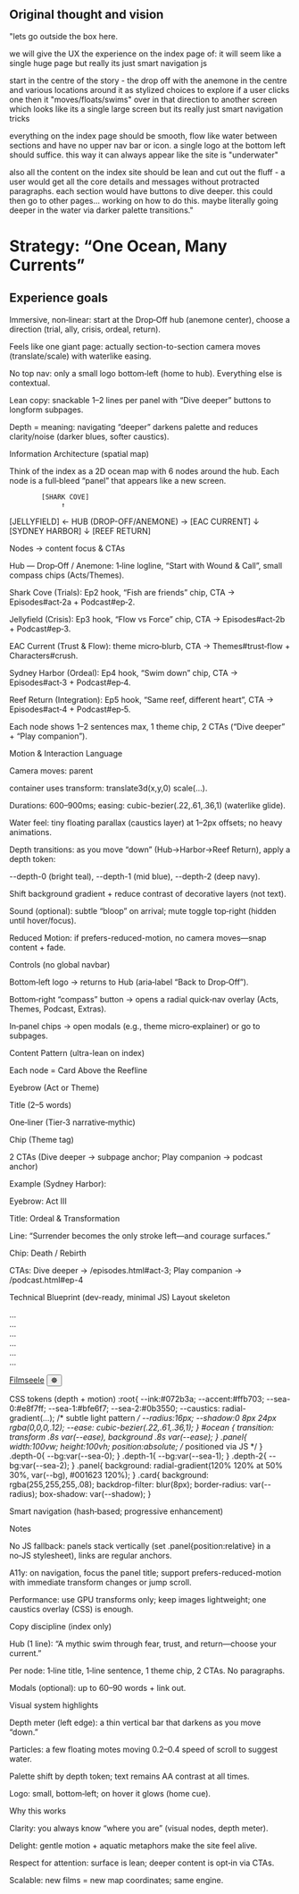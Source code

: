 ## Original thought and vision
"lets go outside the box here.

we will give the UX the experience on the index page of:
it will seem like a single huge page but really its just smart navigation js

start in the centre of the story - the drop off with the anemone in the centre and various locations around it as stylized choices to explore
if a user clicks one then it "moves/floats/swims" over in that direction to another screen which looks like its a single large screen but its really just smart navigation tricks

everything on the index page should be smooth, flow like water between sections and have no upper nav bar or icon. a single logo at the bottom left should suffice. this way it can always appear like the site is "underwater"

also all the content on the index site should be lean and cut out the fluff - a user would get all the core details and messages without protracted paragraphs. each section would have buttons to dive deeper. this could then go to other pages... working on how to do this. maybe literally going deeper in the water via darker palette transitions."


# Strategy: “One Ocean, Many Currents”
## Experience goals

Immersive, non‑linear: start at the Drop‑Off hub (anemone center), choose a direction (trial, ally, crisis, ordeal, return).

Feels like one giant page: actually section-to-section camera moves (translate/scale) with waterlike easing.

No top nav: only a small logo bottom‑left (home to hub). Everything else is contextual.

Lean copy: snackable 1–2 lines per panel with “Dive deeper” buttons to longform subpages.

Depth = meaning: navigating “deeper” darkens palette and reduces clarity/noise (darker blues, softer caustics).

Information Architecture (spatial map)

Think of the index as a 2D ocean map with 6 nodes around the hub. Each node is a full‑bleed “panel” that appears like a new screen.

            [SHARK COVE]
                 ↑
   [JELLYFIELD] ← HUB (DROP-OFF/ANEMONE) → [EAC CURRENT]
                 ↓
           [SYDNEY HARBOR]
                 ↓
            [REEF RETURN]


Nodes → content focus & CTAs

Hub — Drop‑Off / Anemone: 1‑line logline, “Start with Wound & Call”, small compass chips (Acts/Themes).

Shark Cove (Trials): Ep2 hook, “Fish are friends” chip, CTA → Episodes#act‑2a + Podcast#ep‑2.

Jellyfield (Crisis): Ep3 hook, “Flow vs Force” chip, CTA → Episodes#act‑2b + Podcast#ep‑3.

EAC Current (Trust & Flow): theme micro‑blurb, CTA → Themes#trust‑flow + Characters#crush.

Sydney Harbor (Ordeal): Ep4 hook, “Swim down” chip, CTA → Episodes#act‑3 + Podcast#ep‑4.

Reef Return (Integration): Ep5 hook, “Same reef, different heart”, CTA → Episodes#act‑4 + Podcast#ep‑5.

Each node shows 1–2 sentences max, 1 theme chip, 2 CTAs (“Dive deeper” + “Play companion”).

Motion & Interaction Language

Camera moves: parent <main> container uses transform: translate3d(x,y,0) scale(…).

Durations: 600–900ms; easing: cubic-bezier(.22,.61,.36,1) (waterlike glide).

Water feel: tiny floating parallax (caustics layer) at 1–2px offsets; no heavy animations.

Depth transitions: as you move “down” (Hub→Harbor→Reef Return), apply a depth token:

--depth-0 (bright teal), --depth-1 (mid blue), --depth-2 (deep navy).

Shift background gradient + reduce contrast of decorative layers (not text).

Sound (optional): subtle “bloop” on arrival; mute toggle top‑right (hidden until hover/focus).

Reduced Motion: if prefers-reduced-motion, no camera moves—snap content + fade.

Controls (no global navbar)

Bottom‑left logo → returns to Hub (aria‑label “Back to Drop‑Off”).

Bottom‑right “compass” button → opens a radial quick‑nav overlay (Acts, Themes, Podcast, Extras).

In‑panel chips → open modals (e.g., theme micro‑explainer) or go to subpages.

Content Pattern (ultra-lean on index)

Each node = Card Above the Reefline

Eyebrow (Act or Theme)

Title (2–5 words)

One‑liner (Tier‑3 narrative‑mythic)

Chip (Theme tag)

2 CTAs (Dive deeper → subpage anchor; Play companion → podcast anchor)

Example (Sydney Harbor):

Eyebrow: Act III

Title: Ordeal & Transformation

Line: “Surrender becomes the only stroke left—and courage surfaces.”

Chip: Death / Rebirth

CTAs: Dive deeper → /episodes.html#act-3; Play companion → /podcast.html#ep-4

Technical Blueprint (dev-ready, minimal JS)
Layout skeleton
<main id="ocean">
  <section id="hub-dropoff" class="panel depth-0">…</section>
  <section id="shark-cove" class="panel depth-1">…</section>
  <section id="jellyfield" class="panel depth-1">…</section>
  <section id="eac-current" class="panel depth-1">…</section>
  <section id="sydney-harbor" class="panel depth-2">…</section>
  <section id="reef-return" class="panel depth-0">…</section>
</main>

<!-- fixed ui -->
<a class="brand-home" href="#hub-dropoff" aria-label="Back to Drop-Off">Filmseele</a>
<button class="compass-toggle" aria-haspopup="dialog" aria-controls="nav-compass">☸</button>
<dialog id="nav-compass" class="compass">…radial links…</dialog>

CSS tokens (depth + motion)
:root{
  --ink:#072b3a; --accent:#ffb703;
  --sea-0:#e8f7ff; --sea-1:#bfe6f7; --sea-2:#0b3550;
  --caustics: radial-gradient(...); /* subtle light pattern */
  --radius:16px; --shadow:0 8px 24px rgba(0,0,0,.12);
  --ease: cubic-bezier(.22,.61,.36,1);
}
#ocean { transition: transform .8s var(--ease), background .8s var(--ease); }
.panel{ width:100vw; height:100vh; position:absolute; /* positioned via JS */ }
.depth-0{ --bg:var(--sea-0); } .depth-1{ --bg:var(--sea-1); } .depth-2{ --bg:var(--sea-2); }
.panel{ background: radial-gradient(120% 120% at 50% 30%, var(--bg), #001623 120%); }
.card{ background: rgba(255,255,255,.08); backdrop-filter: blur(8px); border-radius: var(--radius); box-shadow: var(--shadow); }

Smart navigation (hash‑based; progressive enhancement)
<script>
(() => {
  const ocean = document.getElementById('ocean');
  const panels = Array.from(document.querySelectorAll('.panel'));

  // Absolute coordinates for each node in the 2D ocean (in vw/vh)
  const coords = {
    'hub-dropoff': {x:0, y:0, depth:0},
    'shark-cove':  {x:-100, y:-30, depth:1},
    'jellyfield':  {x:-60,  y: 40, depth:1},
    'eac-current': {x: 70,  y:-20, depth:1},
    'sydney-harbor':{x: 40, y: 80, depth:2},
    'reef-return': {x: 10,  y:160, depth:0}
  };

  function go(id){
    const c = coords[id] || coords['hub-dropoff'];
    ocean.style.transform = `translate3d(${-c.x}vw, ${-c.y}vh, 0)`;
    document.documentElement.dataset.depth = c.depth; // swap palettes if desired
    history.replaceState(null, '', '#'+id);
    // a11y: move focus into panel heading
    const h = document.querySelector(`#${id} h2, #${id} h1`);
    if (h) h.setAttribute('tabindex','-1'), h.focus();
  }

  // Position panels in the ocean
  for (const [id,c] of Object.entries(coords)) {
    const el = document.getElementById(id);
    if (el) el.style.transform = `translate(${c.x}vw, ${c.y}vh)`;
  }

  // Handle hash nav
  window.addEventListener('hashchange', () => go(location.hash.slice(1)));
  go(location.hash.slice(1) || 'hub-dropoff');

  // Compass modal (optional)
  const compass = document.getElementById('nav-compass');
  document.querySelector('.compass-toggle')?.addEventListener('click', () => compass.showModal());
  compass?.addEventListener('click', e => (e.target === compass) && compass.close());
})();
</script>


Notes

No JS fallback: panels stack vertically (set .panel{position:relative} in a no‑JS stylesheet), links are regular anchors.

A11y: on navigation, focus the panel title; support prefers-reduced-motion with immediate transform changes or jump scroll.

Performance: use GPU transforms only; keep images lightweight; one caustics overlay (CSS) is enough.

Copy discipline (index only)

Hub (1 line): “A mythic swim through fear, trust, and return—choose your current.”

Per node: 1‑line title, 1‑line sentence, 1 theme chip, 2 CTAs. No paragraphs.

Modals (optional): up to 60–90 words + link out.

Visual system highlights

Depth meter (left edge): a thin vertical bar that darkens as you move “down.”

Particles: a few floating motes moving 0.2–0.4 speed of scroll to suggest water.

Palette shift by depth token; text remains AA contrast at all times.

Logo: small, bottom‑left; on hover it glows (home cue).

Why this works

Clarity: you always know “where you are” (visual nodes, depth meter).

Delight: gentle motion + aquatic metaphors make the site feel alive.

Respect for attention: surface is lean; deeper content is opt‑in via CTAs.

Scalable: new films = new map coordinates; same engine.